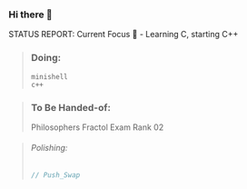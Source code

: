 
### Hi there 👋

STATUS REPORT:
Current Focus 🌱 - Learning C, starting C++ 
<!--
**MTINMAN13/MTINMAN13** is a ✨ _special_ ✨ repository because its `README.md` (this file) appears on your GitHub profile.

Here are some ideas to get you started:

- 🔭 I’m currently working on ...
- 🌱 I’m currently learning ...
- 👯 I’m looking to collaborate on ...
- 🤔 I’m looking for help with ...
- 💬 Ask me about ...
- 📫 How to reach me: ...
- 😄 Pronouns: ...
- ⚡ Fun fact: ... i am complete degenerate, with some crazy aspirations and secret past
-->
> ### Doing:
>
> ```
> minishell
> c++
> 
> ```

> ### To Be Handed-of:
> Philosophers
> Fractol
> Exam Rank 02

> ###### Polishing:
>```c
> // Push_Swap
>```
<!--
## Projects Status 🚀

| **Done**                                       | **Todo**           |
| ---------------------------------------------- | ------------------ |
| Libft 125☑️                                    | Exam Rank 02       |
| Print 102☑️                                    | Minishell          |
| Get Next Line 112☑️                            | Exam Rank 03       |
| Born2BeRoot - Virtual Machine 101) 125☑️       | CPP-00 -> CPP-04   |
|                                                | Exam Rank 04       |
|                                                | miniRT             |
|                                                | NetPractice        |
|                                                | Exam Rank 05       |
|                                                | Webserv            |
|                                                | CPP-05 -> CPP-09   |
|                                                | Inception          |
|                                                | ft_transcendence   |
|                                                | Exam Rank 06       |
-->

